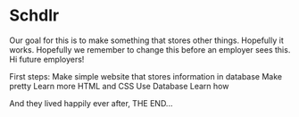 # Schdlr
Our goal for this is to make something that stores other things.
Hopefully it works.
Hopefully we remember to change this before an employer sees this.
Hi future employers!

First steps:
Make simple website that stores information in database
    Make pretty
        Learn more HTML and CSS
    Use Database
        Learn how

And they lived happily ever after,
THE END...